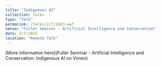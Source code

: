 ```yaml
---
title: "Indigenous AI"
collection: talks
type: "Talk"
permalink: /talks/2/7/2023-wwf
venue: "Fuller Seminar - Artificial Intelligence and Conservation"
date: 2/7/2023
location: "Remote Talk"
---
```


[More information here](Fuller Seminar - Artificial Intelligence and Conservation: Indigenous AI on Vimeo)
